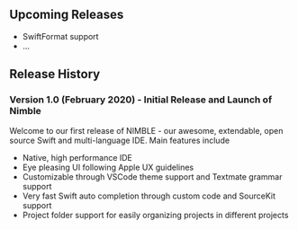 ## Upcoming Releases
* SwiftFormat support
* ...

## Release History

### Version 1.0 (February 2020) - Initial Release and Launch of Nimble  
Welcome to our first release of NIMBLE - our awesome, extendable, open source Swift and multi-language IDE. Main features include
* Native, high performance IDE
* Eye pleasing UI following Apple UX guidelines
* Customizable through VSCode theme support and Textmate grammar support
* Very fast Swift auto completion through custom code and SourceKit support
* Project folder support for easily organizing projects in different projects

